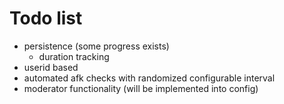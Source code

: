 # Todo list

- persistence (some progress exists)
    - duration tracking
- userid based
- automated afk checks with randomized configurable interval
- moderator functionality (will be implemented into config)
